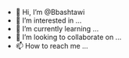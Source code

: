 - 👋 Hi, I’m @Bbashtawi
- 👀 I’m interested in ...
- 🌱 I’m currently learning ...
- 💞️ I’m looking to collaborate on ...
- 📫 How to reach me ...

<!---
Bbashtawi/Bbashtawi is a ✨ special ✨ repository because its `README.md` (this file) appears on your GitHub profile.
You can click the Preview link to take a look at your changes.
--->
